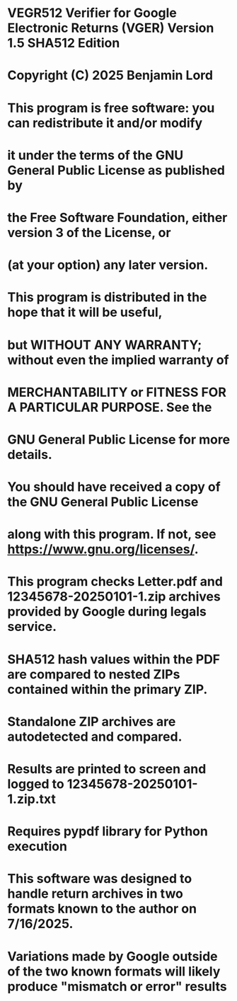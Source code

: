 # VEGR512 Verifier for Google Electronic Returns (VGER) Version 1.5 SHA512 Edition
# Copyright (C) 2025  Benjamin Lord

#    This program is free software: you can redistribute it and/or modify
#    it under the terms of the GNU General Public License as published by
#    the Free Software Foundation, either version 3 of the License, or
#    (at your option) any later version.

#    This program is distributed in the hope that it will be useful,
#    but WITHOUT ANY WARRANTY; without even the implied warranty of
#    MERCHANTABILITY or FITNESS FOR A PARTICULAR PURPOSE.  See the
#    GNU General Public License for more details.

#    You should have received a copy of the GNU General Public License
#    along with this program.  If not, see <https://www.gnu.org/licenses/>.

# This program checks Letter.pdf and 12345678-20250101-1.zip archives provided by Google during legals service.
# SHA512 hash values within the PDF are compared to nested ZIPs contained within the primary ZIP.
# Standalone ZIP archives are autodetected and compared.
# Results are printed to screen and logged to 12345678-20250101-1.zip.txt
# Requires pypdf library for Python execution

# This software was designed to handle return archives in two formats known to the author on 7/16/2025.
# Variations made by Google outside of the two known formats will likely produce "mismatch or error" results
